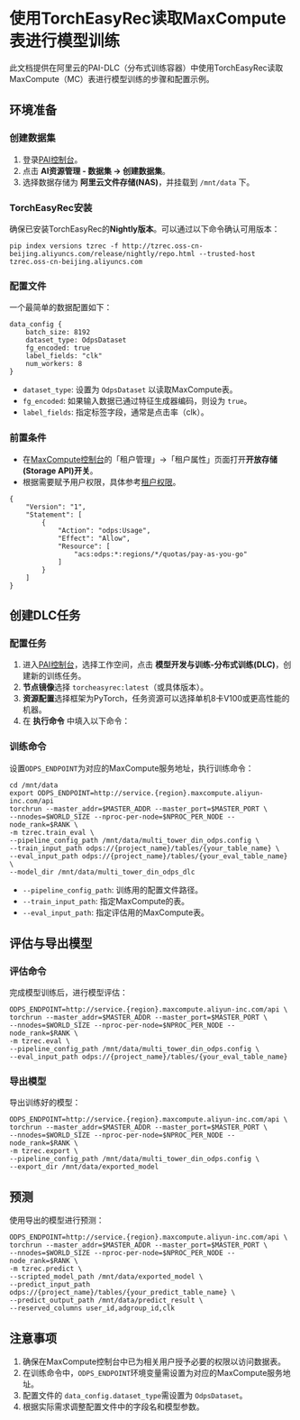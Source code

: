 # 使用TorchEasyRec读取MaxCompute表进行模型训练

此文档提供在阿里云的PAI-DLC（分布式训练容器）中使用TorchEasyRec读取MaxCompute（MC）表进行模型训练的步骤和配置示例。

## 环境准备

### 创建数据集
1. 登录[PAI控制台](https://pai.console.aliyun.com/)。
2. 点击 **AI资源管理 - 数据集 -> 创建数据集**。
3. 选择数据存储为 **阿里云文件存储(NAS)**，并挂载到 `/mnt/data` 下。

### TorchEasyRec安装
确保已安装TorchEasyRec的**Nightly版本**。可以通过以下命令确认可用版本：

```plain
pip index versions tzrec -f http://tzrec.oss-cn-beijing.aliyuncs.com/release/nightly/repo.html --trusted-host tzrec.oss-cn-beijing.aliyuncs.com
```

### 配置文件
一个最简单的数据配置如下：

```plain
data_config {
    batch_size: 8192
    dataset_type: OdpsDataset
    fg_encoded: true
    label_fields: "clk"
    num_workers: 8
}
```

- `dataset_type`: 设置为 `OdpsDataset` 以读取MaxCompute表。
- `fg_encoded`: 如果输入数据已通过特征生成器编码，则设为 `true`。
- `label_fields`: 指定标签字段，通常是点击率（clk）。

### 前置条件
- 在[MaxCompute控制台](https://maxcompute.console.aliyun.com/)的「租户管理」->「租户属性」页面打开**开放存储(Storage API)开关**。
- 根据需要赋予用户权限，具体参考[租户权限](https://help.aliyun.com/zh/maxcompute/user-guide/perform-access-control-based-on-tenant-level-roles#section-mt7-tmu-f49)。

```plain
{
    "Version": "1",
    "Statement": [
        {
            "Action": "odps:Usage",
            "Effect": "Allow",
            "Resource": [
                "acs:odps:*:regions/*/quotas/pay-as-you-go"
            ]
        }
    ]
}
```

## 创建DLC任务

### 配置任务
1. 进入[PAI控制台](https://pai.console.aliyun.com/)，选择工作空间，点击 **模型开发与训练-分布式训练(DLC)**，创建新的训练任务。
2. **节点镜像**选择 `torcheasyrec:latest`（或具体版本）。
3. **资源配置**选择框架为PyTorch，任务资源可以选择单机8卡V100或更高性能的机器。
4. 在 **执行命令** 中填入以下命令：

### 训练命令
设置`ODPS_ENDPOINT`为对应的MaxCompute服务地址，执行训练命令：

```plain
cd /mnt/data
export ODPS_ENDPOINT=http://service.{region}.maxcompute.aliyun-inc.com/api
torchrun --master_addr=$MASTER_ADDR --master_port=$MASTER_PORT \
--nnodes=$WORLD_SIZE --nproc-per-node=$NPROC_PER_NODE --node_rank=$RANK \
-m tzrec.train_eval \
--pipeline_config_path /mnt/data/multi_tower_din_odps.config \
--train_input_path odps://{project_name}/tables/{your_table_name} \
--eval_input_path odps://{project_name}/tables/{your_eval_table_name} \
--model_dir /mnt/data/multi_tower_din_odps_dlc
```

- `--pipeline_config_path`: 训练用的配置文件路径。
- `--train_input_path`: 指定MaxCompute的表。
- `--eval_input_path`: 指定评估用的MaxCompute表。

## 评估与导出模型

### 评估命令
完成模型训练后，进行模型评估：

```plain
ODPS_ENDPOINT=http://service.{region}.maxcompute.aliyun-inc.com/api \
torchrun --master_addr=$MASTER_ADDR --master_port=$MASTER_PORT \
--nnodes=$WORLD_SIZE --nproc-per-node=$NPROC_PER_NODE --node_rank=$RANK \
-m tzrec.eval \
--pipeline_config_path /mnt/data/multi_tower_din_odps.config \
--eval_input_path odps://{project_name}/tables/{your_eval_table_name}
```

### 导出模型
导出训练好的模型：

```plain
ODPS_ENDPOINT=http://service.{region}.maxcompute.aliyun-inc.com/api \
torchrun --master_addr=$MASTER_ADDR --master_port=$MASTER_PORT \
--nnodes=$WORLD_SIZE --nproc-per-node=$NPROC_PER_NODE --node_rank=$RANK \
-m tzrec.export \
--pipeline_config_path /mnt/data/multi_tower_din_odps.config \
--export_dir /mnt/data/exported_model
```

## 预测
使用导出的模型进行预测：

```plain
ODPS_ENDPOINT=http://service.{region}.maxcompute.aliyun-inc.com/api \
torchrun --master_addr=$MASTER_ADDR --master_port=$MASTER_PORT \
--nnodes=$WORLD_SIZE --nproc-per-node=$NPROC_PER_NODE --node_rank=$RANK \
-m tzrec.predict \
--scripted_model_path /mnt/data/exported_model \
--predict_input_path odps://{project_name}/tables/{your_predict_table_name} \
--predict_output_path /mnt/data/predict_result \
--reserved_columns user_id,adgroup_id,clk
```

## 注意事项
1. 确保在MaxCompute控制台中已为相关用户授予必要的权限以访问数据表。
2. 在训练命令中，`ODPS_ENDPOINT`环境变量需设置为对应的MaxCompute服务地址。
3. 配置文件的 `data_config.dataset_type`需设置为 `OdpsDataset`。
4. 根据实际需求调整配置文件中的字段名和模型参数。